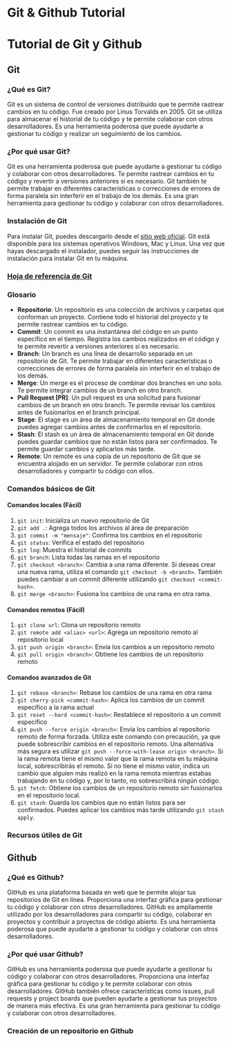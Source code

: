 # Git & Github Tutorial
# Tutorial de Git y Github
## Git

### ¿Qué es Git?

Git es un sistema de control de versiones distribuido que te permite rastrear cambios en tu código. Fue creado por Linus Torvalds en 2005. Git se utiliza para almacenar el historial de tu código y te permite colaborar con otros desarrolladores. Es una herramienta poderosa que puede ayudarte a gestionar tu código y realizar un seguimiento de los cambios.

### ¿Por qué usar Git?

Git es una herramienta poderosa que puede ayudarte a gestionar tu código y colaborar con otros desarrolladores. Te permite rastrear cambios en tu código y revertir a versiones anteriores si es necesario. Git también te permite trabajar en diferentes características o correcciones de errores de forma paralela sin interferir en el trabajo de los demás. Es una gran herramienta para gestionar tu código y colaborar con otros desarrolladores.

### Instalación de Git

Para instalar Git, puedes descargarlo desde el [sitio web oficial](https://git-scm.com/downloads). Git está disponible para los sistemas operativos Windows, Mac y Linux. Una vez que hayas descargado el instalador, puedes seguir las instrucciones de instalación para instalar Git en tu máquina.

### [Hoja de referencia de Git](https://www.git-tower.com/blog/media/pages/posts/git-cheat-sheet/b5d32c23dc-1710861692/git-cheat-sheet-large01.avif)

### Glosario

- **Repositorio**: Un repositorio es una colección de archivos y carpetas que conforman un proyecto. Contiene todo el historial del proyecto y te permite rastrear cambios en tu código.
- **Commit**: Un commit es una instantánea del código en un punto específico en el tiempo. Registra los cambios realizados en el código y te permite revertir a versiones anteriores si es necesario.
- **Branch**: Un branch es una línea de desarrollo separada en un repositorio de Git. Te permite trabajar en diferentes características o correcciones de errores de forma paralela sin interferir en el trabajo de los demás.
- **Merge**: Un merge es el proceso de combinar dos branches en uno solo. Te permite integrar cambios de un branch en otro branch.
- **Pull Request [PR]**: Un pull request es una solicitud para fusionar cambios de un branch en otro branch. Te permite revisar los cambios antes de fusionarlos en el branch principal.
- **Stage**: El stage es un área de almacenamiento temporal en Git donde puedes agregar cambios antes de confirmarlos en el repositorio.
- **Stash**: El stash es un área de almacenamiento temporal en Git donde puedes guardar cambios que no están listos para ser confirmados. Te permite guardar cambios y aplicarlos más tarde.
- **Remote**: Un remote es una copia de un repositorio de Git que se encuentra alojado en un servidor. Te permite colaborar con otros desarrolladores y compartir tu código con ellos.

### Comandos básicos de Git

#### Comandos locales (Fácil)

1. `git init`: Inicializa un nuevo repositorio de Git
1. `git add .`: Agrega todos los archivos al área de preparación
1. `git commit -m "mensaje"`: Confirma los cambios en el repositorio
1. `git status`: Verifica el estado del repositorio
1. `git log`: Muestra el historial de commits
1. `git branch`: Lista todas las ramas en el repositorio
1. `git checkout <branch>`: Cambia a una rama diferente. Si deseas crear una nueva rama, utiliza el comando `git checkout -b <branch>`. También puedes cambiar a un commit diferente utilizando `git checkout <commit-hash>`.
1. `git merge <branch>`: Fusiona los cambios de una rama en otra rama.

#### Comandos remotos (Fácil)

1. `git clone url`: Clona un repositorio remoto
1. `git remote add <alias> <url>`: Agrega un repositorio remoto al repositorio local
1. `git push origin <branch>`: Envía los cambios a un repositorio remoto
1. `git pull origin <branch>`: Obtiene los cambios de un repositorio remoto

#### Comandos avanzados de Git

1. `git rebase <branch>`: Rebase los cambios de una rama en otra rama
1. `git cherry-pick <commit-hash>`: Aplica los cambios de un commit específico a la rama actual
1. `git reset --hard <commit-hash>`: Restablece el repositorio a un commit específico
1. `git push --force origin <branch>`: Envía los cambios al repositorio remoto de forma forzada. Utiliza este comando con precaución, ya que puede sobrescribir cambios en el repositorio remoto. Una alternativa más segura es utilizar `git push --force-with-lease origin <branch>`. Si la rama remota tiene el mismo valor que la rama remota en tu máquina local, sobrescribirás el remoto. Si no tiene el mismo valor, indica un cambio que alguien más realizó en la rama remota mientras estabas trabajando en tu código y, por lo tanto, no sobrescribirá ningún código.
1. `git fetch`: Obtiene los cambios de un repositorio remoto sin fusionarlos en el repositorio local.
1. `git stash`: Guarda los cambios que no están listos para ser confirmados. Puedes aplicar los cambios más tarde utilizando `git stash apply`.

### Recursos útiles de Git

## Github

### ¿Qué es Github?

GitHub es una plataforma basada en web que te permite alojar tus repositorios de Git en línea. Proporciona una interfaz gráfica para gestionar tu código y colaborar con otros desarrolladores. GitHub es ampliamente utilizado por los desarrolladores para compartir su código, colaborar en proyectos y contribuir a proyectos de código abierto. Es una herramienta poderosa que puede ayudarte a gestionar tu código y colaborar con otros desarrolladores.

### ¿Por qué usar Github?

GitHub es una herramienta poderosa que puede ayudarte a gestionar tu código y colaborar con otros desarrolladores. Proporciona una interfaz gráfica para gestionar tu código y te permite colaborar con otros desarrolladores. GitHub también ofrece características como issues, pull requests y project boards que pueden ayudarte a gestionar tus proyectos de manera más efectiva. Es una gran herramienta para gestionar tu código y colaborar con otros desarrolladores.

### Creación de un repositorio en Github
